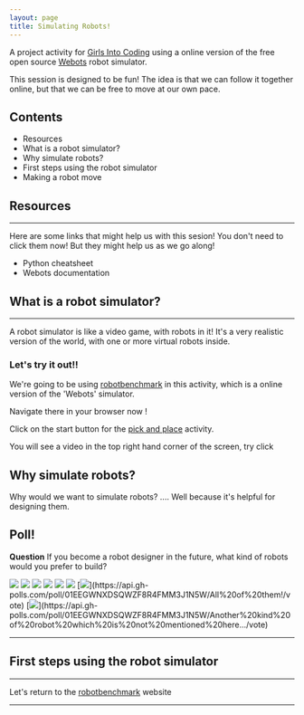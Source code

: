 ```yaml
---
layout: page
title: Simulating Robots! 
---
```


A project activity for [Girls Into Coding](https://www.girlsintocoding.com/) using a online version of the free open source [Webots](https://www.cyberbotics.com/) robot simulator.

This session is designed to be fun! The idea is that we can follow it together online, but that we can be free to move at our own pace.

<div class="container p-3 my-3 bg-primary text-white">
  
<h2>Contents</h2>
<ul class="list-group">
  <li class="list-group-item text-primary">Resources</li>
  <li class="list-group-item">What is a robot simulator?</li>
  <li class="list-group-item">Why simulate robots?</li>
  <li class="list-group-item">First steps using the robot simulator</li>
  <li class="list-group-item">Making a robot move</li>
</ul>
</div>

## Resources
---
Here are some links that might help us with this sesion! You don't need to click them now! But they might help us as we go along!

* Python cheatsheet
* Webots documentation

## What is a robot simulator?
---
A robot simulator is like a video game, with robots in it! It's a very realistic version of the world, with one or more virtual robots inside.

### Let's try it out!!

We're going to be using [robotbenchmark](https://robotbenchmark.net/) in this activity, which is a online version of the 'Webots' simulator. 

Navigate there in your browser now !

Click on the start button for the [pick and place](https://robotbenchmark.net/benchmark/pick_and_place/simulation.php) activity.

You will see a video in the top right hand corner of the screen, try click

## Why simulate robots?

Why would we want to simulate robots? .... Well because it's helpful for designing them.

<div class="container p-3 my-3 bg-primary text-white">
  
<h2>Poll!</h2>
<b>Question</b> If you become a robot designer in the future, what kind of robots would you prefer to build?
</div>

[//]: # (Comment: start of embedded poll, for source see: https://github.com/apex/gh-polls)

[![](https://api.gh-polls.com/poll/01EEGWNXDSQWZF8R4FMM3J1N5W/Social%20robots)](https://api.gh-polls.com/poll/01EEGWNXDSQWZF8R4FMM3J1N5W/Social%20robots/vote)
[![](https://api.gh-polls.com/poll/01EEGWNXDSQWZF8R4FMM3J1N5W/Flying%20robots)](https://api.gh-polls.com/poll/01EEGWNXDSQWZF8R4FMM3J1N5W/Flying%20robots/vote)
[![](https://api.gh-polls.com/poll/01EEGWNXDSQWZF8R4FMM3J1N5W/Swarms%20of%20robots)](https://api.gh-polls.com/poll/01EEGWNXDSQWZF8R4FMM3J1N5W/Swarms%20of%20robots/vote)
[![](https://api.gh-polls.com/poll/01EEGWNXDSQWZF8R4FMM3J1N5W/Medical%20robots)](https://api.gh-polls.com/poll/01EEGWNXDSQWZF8R4FMM3J1N5W/Medical%20robots/vote)
[![](https://api.gh-polls.com/poll/01EEGWNXDSQWZF8R4FMM3J1N5W/Soft%2C%20animal-like%20robots)](https://api.gh-polls.com/poll/01EEGWNXDSQWZF8R4FMM3J1N5W/Soft%2C%20animal-like%20robots/vote)
[![](https://api.gh-polls.com/poll/01EEGWNXDSQWZF8R4FMM3J1N5W/Self%20driving%20robots)](https://api.gh-polls.com/poll/01EEGWNXDSQWZF8R4FMM3J1N5W/Self%20driving%20robots/vote)
[![](https://api.gh-polls.com/poll/01EEGWNXDSQWZF8R4FMM3J1N5W/All%20of%20them!)](https://api.gh-polls.com/poll/01EEGWNXDSQWZF8R4FMM3J1N5W/All%20of%20them!/vote)
[![](https://api.gh-polls.com/poll/01EEGWNXDSQWZF8R4FMM3J1N5W/Another%20kind%20of%20robot%20which%20is%20not%20mentioned%20here...)](https://api.gh-polls.com/poll/01EEGWNXDSQWZF8R4FMM3J1N5W/Another%20kind%20of%20robot%20which%20is%20not%20mentioned%20here.../vote)

[//]: # (Comment: end of embedded poll)
----

## First steps using the robot simulator
---

Let's return to the [robotbenchmark](https://robotbenchmark.net/) website

---


